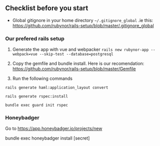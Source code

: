 ## Checklist before you start

 - Global gitignore in your home directory `~/.gitignore_global` .ie this:  https://github.com/rubynor/rails-setup/blob/master/.gitignore_global


### Our prefered rails setup

1. Generate the app with vue and webpacker
`rails new rubynor-app --webpack=vue --skip-test --database=postgresql`

2. Copy the gemfile and bundle install. Here is our recomendation: 
 https://github.com/rubynor/rails-setup/blob/master/Gemfile

3. Run the following commands


`rails generate haml:application_layout convert`

`rails generate rspec:install`

`bundle exec guard init rspec`

### Honeybadger
Go to https://app.honeybadger.io/projects/new

bundle exec honeybadger install [secret]

